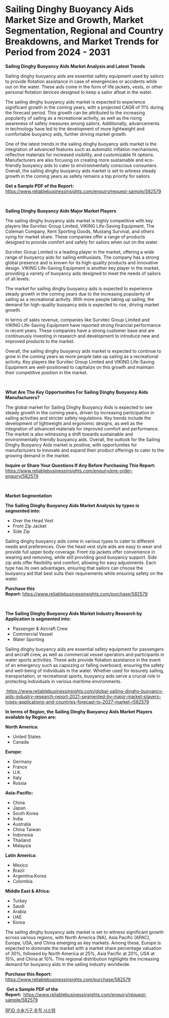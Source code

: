 <p><h1>Sailing Dinghy Buoyancy Aids Market Size and Growth, Market Segmentation, Regional and Country Breakdowns, and Market Trends for Period from 2024 -  2031</h1></p><p><strong>Sailing Dinghy Buoyancy Aids Market Analysis and Latest Trends</strong></p>
<p><p>Sailing dinghy buoyancy aids are essential safety equipment used by sailors to provide flotation assistance in case of emergencies or accidents while out on the water. These aids come in the form of life jackets, vests, or other personal flotation devices designed to keep a sailor afloat in the water.</p><p>The sailing dinghy buoyancy aids market is expected to experience significant growth in the coming years, with a projected CAGR of 11% during the forecast period. This growth can be attributed to the increasing popularity of sailing as a recreational activity, as well as the rising awareness of safety measures among sailors. Additionally, advancements in technology have led to the development of more lightweight and comfortable buoyancy aids, further driving market growth.</p><p>One of the latest trends in the sailing dinghy buoyancy aids market is the integration of advanced features such as automatic inflation mechanisms, reflective materials for increased visibility, and customizable fit options. Manufacturers are also focusing on creating more sustainable and eco-friendly buoyancy aids to cater to environmentally conscious consumers. Overall, the sailing dinghy buoyancy aids market is set to witness steady growth in the coming years as safety remains a top priority for sailors.</p></p>
<p><strong>Get a Sample PDF of the Report:&nbsp;</strong> <a href="https://www.reliablebusinessinsights.com/enquiry/request-sample/582579">https://www.reliablebusinessinsights.com/enquiry/request-sample/582579</a></p>
<p>&nbsp;</p>
<p><strong>Sailing Dinghy Buoyancy Aids Major Market Players</strong></p>
<p><p>The sailing dinghy buoyancy aids market is highly competitive with key players like Survitec Group Limited, VIKING Life-Saving Equipment, The Coleman Company, Kent Sporting Goods, Mustang Survival, and others vying for market share. These companies offer a range of products designed to provide comfort and safety for sailors when out on the water.</p><p>Survitec Group Limited is a leading player in the market, offering a wide range of buoyancy aids for sailing enthusiasts. The company has a strong global presence and is known for its high-quality products and innovative design. VIKING Life-Saving Equipment is another key player in the market, providing a variety of buoyancy aids designed to meet the needs of sailors of all levels.</p><p>The market for sailing dinghy buoyancy aids is expected to experience steady growth in the coming years due to the increasing popularity of sailing as a recreational activity. With more people taking up sailing, the demand for high-quality buoyancy aids is expected to rise, driving market growth.</p><p>In terms of sales revenue, companies like Survitec Group Limited and VIKING Life-Saving Equipment have reported strong financial performance in recent years. These companies have a strong customer base and are continuously investing in research and development to introduce new and improved products to the market.</p><p>Overall, the sailing dinghy buoyancy aids market is expected to continue to grow in the coming years as more people take up sailing as a recreational activity. Key players like Survitec Group Limited and VIKING Life-Saving Equipment are well-positioned to capitalize on this growth and maintain their competitive position in the market.</p></p>
<p>&nbsp;</p>
<p><strong>What Are The Key Opportunities For Sailing Dinghy Buoyancy Aids Manufacturers?</strong></p>
<p><p>The global market for Sailing Dinghy Buoyancy Aids is expected to see steady growth in the coming years, driven by increasing participation in sailing activities and stricter safety regulations. Key trends include the development of lightweight and ergonomic designs, as well as the integration of advanced materials for improved comfort and performance. The market is also witnessing a shift towards sustainable and environmentally friendly buoyancy aids. Overall, the outlook for the Sailing Dinghy Buoyancy Aids market is positive, with opportunities for manufacturers to innovate and expand their product offerings to cater to the growing demand in the market.</p></p>
<p><strong>Inquire or Share Your Questions If Any Before Purchasing This Report:</strong> <a href="https://www.reliablebusinessinsights.com/enquiry/pre-order-enquiry/582579">https://www.reliablebusinessinsights.com/enquiry/pre-order-enquiry/582579</a></p>
<p>&nbsp;</p>
<p><strong>Market Segmentation</strong></p>
<p><strong>The Sailing Dinghy Buoyancy Aids Market Analysis by types is segmented into:</strong></p>
<p><ul><li>Over the Head Vest</li><li>Front Zip Jacket</li><li>Side Zip</li></ul></p>
<p><p>Sailing dinghy buoyancy aids come in various types to cater to different needs and preferences. Over the head vest style aids are easy to wear and provide full upper body coverage. Front zip jackets offer convenience in wearing and removing, while still providing good buoyancy support. Side zip aids offer flexibility and comfort, allowing for easy adjustments. Each type has its own advantages, ensuring that sailors can choose the buoyancy aid that best suits their requirements while ensuring safety on the water.</p></p>
<p><strong>Purchase this Report:&nbsp;</strong><a href="https://www.reliablebusinessinsights.com/purchase/582579">https://www.reliablebusinessinsights.com/purchase/582579</a></p>
<p>&nbsp;</p>
<p><strong>The Sailing Dinghy Buoyancy Aids Market Industry Research by Application is segmented into:</strong></p>
<p><ul><li>Passenger & Aircraft Crew</li><li>Commercial Vessel</li><li>Water Sporting</li></ul></p>
<p><p>Sailing dinghy buoyancy aids are essential safety equipment for passengers and aircraft crew, as well as commercial vessel operators and participants in water sports activities. These aids provide flotation assistance in the event of an emergency such as capsizing or falling overboard, ensuring the safety and well-being of individuals in the water. Whether used for leisurely sailing, transportation, or recreational sports, buoyancy aids serve a crucial role in protecting individuals in various maritime environments.</p></p>
<p><a href="https://www.reliablebusinessinsights.com/global-sailing-dinghy-buoyancy-aids-industry-research-report-2021-segmented-by-major-market-players-types-applications-and-countries-forecast-to-2027-market-r582579">&nbsp;https://www.reliablebusinessinsights.com/global-sailing-dinghy-buoyancy-aids-industry-research-report-2021-segmented-by-major-market-players-types-applications-and-countries-forecast-to-2027-market-r582579</a></p>
<p><strong>In terms of Region, the Sailing Dinghy Buoyancy Aids Market Players available by Region are:</strong></p>
<p>
    <p> <strong> North America: </strong>
        <ul>
            <li>United States</li>
            <li>Canada</li>
        </ul>
        </p> 
    <p> <strong> Europe: </strong>
        <ul>
            <li>Germany</li>
            <li>France</li>
            <li>U.K.</li>
            <li>Italy</li>
            <li>Russia</li>
        </ul>
        </p> 
    <p> <strong> Asia-Pacific: </strong>
        <ul>
            <li>China</li>
            <li>Japan</li>
            <li>South Korea</li>
            <li>India</li>
            <li>Australia</li>
            <li>China Taiwan</li>
            <li>Indonesia</li>
            <li>Thailand</li>
            <li>Malaysia</li>
        </ul>
        </p> 
    <p> <strong> Latin America: </strong>
        <ul>
            <li>Mexico</li>
            <li>Brazil</li>
            <li>Argentina Korea</li>
            <li>Colombia</li>
        </ul>
        </p> 
    <p> <strong> Middle East & Africa: </strong>
        <ul>
            <li>Turkey</li>
            <li>Saudi</li>
            <li>Arabia</li>
            <li>UAE</li>
            <li>Korea</li>
        </ul>
    </p>
    </p>
<p><p>The sailing dinghy buoyancy aids market is set to witness significant growth across various regions, with North America (NA), Asia Pacific (APAC), Europe, USA, and China emerging as key markets. Among these, Europe is expected to dominate the market with a market share percentage valuation of 30%, followed by North America at 25%, Asia Pacific at 20%, USA at 15%, and China at 10%. This regional distribution highlights the increasing demand for buoyancy aids in the sailing industry worldwide.</p></p>
<p><strong>Purchase this Report: </strong><a href="https://www.reliablebusinessinsights.com/purchase/582579">https://www.reliablebusinessinsights.com/purchase/582579</a></p>
<p>&nbsp;<strong>Get a Sample PDF of the Report:&nbsp;&nbsp;</strong><a href="https://www.reliablebusinessinsights.com/enquiry/request-sample/582579">https://www.reliablebusinessinsights.com/enquiry/request-sample/582579</a></p>
<p><strong></strong></p>
<p><p><a href="https://github.com/EthaWolf/Market-Research-Report-List-1/blob/main/701324786944.md">RFID 수술기구 추적 시스템</a></p></p>